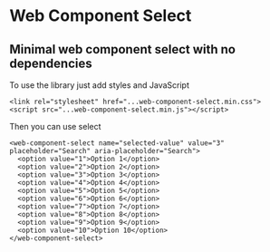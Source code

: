 # Web Component Select

## Minimal web component select with no dependencies

To use the library just add styles and JavaScript
```
<link rel="stylesheet" href="...web-component-select.min.css">
<script src="...web-component-select.min.js"></script>
```

Then you can use select
```
<web-component-select name="selected-value" value="3" placeholder="Search" aria-placeholder="Search">
  <option value="1">Option 1</option>
  <option value="2">Option 2</option>
  <option value="3">Option 3</option>
  <option value="4">Option 4</option>
  <option value="5">Option 5</option>
  <option value="6">Option 6</option>
  <option value="7">Option 7</option>
  <option value="8">Option 8</option>
  <option value="9">Option 9</option>
  <option value="10">Option 10</option>
</web-component-select>
```
